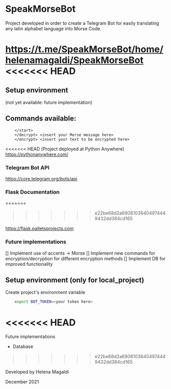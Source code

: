# SpeakMorseBot
Project developed in order to create a Telegram Bot for easily translating any latin alphabet language into Morse Code.

https://t.me/SpeakMorseBot/home/helenamagaldi/SpeakMorseBot
<<<<<<< HEAD
=======

## Setup environment

<Bot available>
<local_project represents the same project, but outside pythonanywhere environment> (not yet available: future implementation)

## Commands available:
```
    </start>
    </decrypt> <insert your Morse message here>
    </encrypt> <insert your text to be encrypted here>
```

<<<<<<< HEAD
(Project deployed at Python Anywhere)
https://pythonanywhere.com/

### Telegram Bot API

https://core.telegram.org/bots/api


### Flask Documentation
=======
>>>>>>> e22be68d2a69081036404974449432dd384cd165

https://flask.palletsprojects.com


### Future implementations
[] Implement use of accents -> Morse
[] Implement new commands for encryption/decryption for different encryption methods
[] Implement DB for improved functionality



## Setup environment (only for local_project)

Create project's environment variable

```bash
    export BOT_TOKEN=<your token here>
```




<<<<<<< HEAD
=======
Future implementations
- Database
>>>>>>> e22be68d2a69081036404974449432dd384cd165


Developed by Helena Magaldi

December 2021
